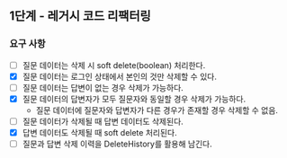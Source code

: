 ## 1단계 - 레거시 코드 리팩터링

### 요구 사항

* [ ] 질문 데이터는 삭제 시 soft delete(boolean) 처리한다.
* [x] 질문 데이터는 로그인 상태에서 본인의 것만 삭제할 수 있다.
* [ ] 질문 데이터는 답변이 없는 경우 삭제가 가능하다.
* [x] 질문 데이터의 답변자가 모두 질문자와 동일할 경우 삭제가 가능하다.
  * 질문 데이터에 질문자와 답변자가 다른 경우가 존재할 경우 삭제할 수 없음.
* [ ] 질문 데이터가 삭제될 때 답변 데이터도 삭제된다.
* [x] 답변 데이터도 삭제될 때 soft delete 처리된다.
* [ ] 질문과 답변 삭제 이력을 DeleteHistory를 활용해 남긴다.